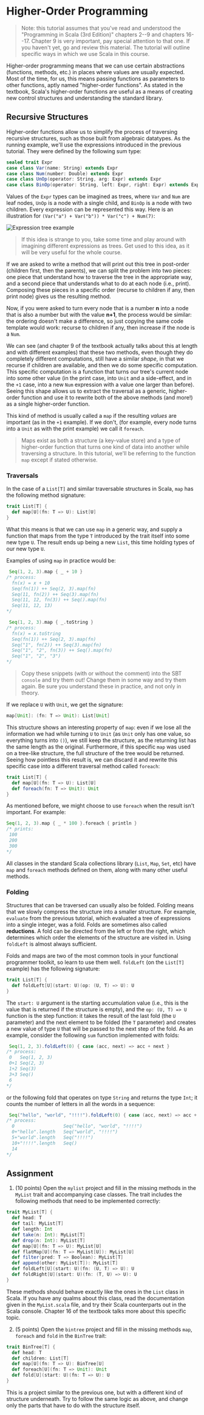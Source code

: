 # Higher-Order Programming

> Note: this tutorial assumes that you've read and understood the "Programming in Scala (3rd Edition)" chapters 2--9 and chapters 16--17. Chapter 9 is very important, pay special attention to that one. If you haven't yet, go and review this material. The tutorial will outline specific ways in which we use Scala in this course.

Higher-order programming means that we can use certain abstractions (functions, methods, etc.) in places where values are usually expected. Most of the time, for us, this means passing functions as parameters to other functions, aptly named "higher-order functions". As stated in the textbook, Scala's higher-order functions are useful as a means of creating new control structures and understanding the standard library.

## Recursive Structures

Higher-order functions allow us to simplify the process of traversing recursive structures, such as those built from algebraic datatypes. As the running example, we'll use the expressions introduced in the previous tutorial. They were defined by the following sum type:

```scala
sealed trait Expr
case class Var(name: String) extends Expr
case class Num(number: Double) extends Expr
case class UnOp(operator: String, arg: Expr) extends Expr
case class BinOp(operator: String, left: Expr, right: Expr) extends Expr
```

Values of the `Expr` types can be imagined as trees, where `Var` and `Num` are leaf nodes, `UnOp` is a node with a single child, and `BinOp` is a node with two children. Every expression can be represented this way. Here is an illustration for `(Var("a") + Var("b")) * Var("c") + Num(7)`:

![Expression tree example](https://upload.wikimedia.org/wikipedia/commons/thumb/9/98/Exp-tree-ex-11.svg/250px-Exp-tree-ex-11.svg.png)

> If this idea is strange to you, take some time and play around with imagining different expressions as trees. Get used to this idea, as it will be very useful for the whole course.

If we are asked to write a method that will print out this tree in post-order (children first, then the parents), we can split the problem into two pieces: one piece that understand how to traverse the tree in the appropriate way, and a second piece that understands what to do at each node (i.e., print). Composing these pieces in a specific order (recurse to children if any, then print node) gives us the resulting method.

Now, if you were asked to turn every node that is a number **n** into a node that is also a number but with the value  **n+1**, the process would be similar: the ordering doesn't make a difference, so just copying the same code template would work: recurse to children if any, then increase if the node is a `Num`.

We can see (and chapter 9 of the textbook actually talks about this at length and with different examples) that these two methods, even though they do completely different computations, still have a similar _shape_, in that we recurse if children are available, and then we do some specific computation. This specific computation is a function that turns our tree's current node into some other value (in the print case, into `Unit` and a side-effect, and in the `+1` case, into a new `Num` expression with a value one larger than before). Seeing this shape allows us to extract the traversal as a generic, higher-order function and use it to rewrite both of the above methods (and more!) as a single higher-order function.

This kind of method is usually called a `map` if the resulting _values_ are important (as in the `+1` example). If we don't, (for example, every node turns into a `Unit` as with the print example) we call it `foreach`.

> Maps exist as both a structure (a key-value store) and a type of higher-order function that turns one kind of data into another while traversing a structure. In this tutorial, we'll be referring to the function `map` except if stated otherwise.

### Traversals

In the case of a `List[T]` and similar traversable structures in Scala, `map` has the following method signature:

```scala
trait List[T] {
  def map[U](fn: T => U): List[U]
}
```

What this means is that we can use `map` in a generic way, and supply a function that maps from the type `T` introduced by the trait itself into some new type `U`. The result ends up being a new `List`, this time holding types of our new type `U`.

Examples of using `map` in practice would be:

```scala
 Seq(1, 2, 3).map { _ + 10 }
/* process:
  fn(x) = x + 10
  Seq(fn(1)) ++ Seq(2, 3).map(fn)
  Seq(11, fn(2)) ++ Seq(3).map(fn)
  Seq(11, 12, fn(3)) ++ Seq().map(fn)
  Seq(11, 12, 13)
*/

 Seq(1, 2, 3).map { _.toString }
/* process:
  fn(x) = x.toString
  Seq(fn(1)) ++ Seq(2, 3).map(fn)
  Seq("1", fn(2)) ++ Seq(3).map(fn)
  Seq("1", "2", fn(3)) ++ Seq().map(fn)
  Seq("1", "2", "3")
*/
```

> Copy these snippets (with or without the comment) into the SBT `console` and try them out! Change them in some way and try them again. Be sure you understand these in practice, and not only in theory.

If we replace `U` with `Unit`, we get the signature:

```scala
map[Unit]: (fn: T => Unit): List[Unit]
```

This structure shows an interesting property of `map`: even if we lose all the information we had while turning `U` to `Unit` (as `Unit` only has one value, so everything turns into `()`), we still keep the structure, as the returning list has the same length as the original. Furthermore, if this specific `map` was used on a tree-like structure, the full structure of the tree would be returned. Seeing how pointless this result is, we can discard it and rewrite this specific case into a different traversal method called `foreach`:

```scala
trait List[T] {
  def map[U](fn: T => U): List[U]
  def foreach(fn: T => Unit): Unit
}
```

As mentioned before, we might choose to use `foreach` when the result isn't important. For example:

```scala
Seq(1, 2, 3).map { _ * 100 }.foreach { println }
/* prints:
 100
 200
 300
*/
```

All classes in the standard Scala collections library (`List`, `Map`, `Set`, etc) have `map` and `foreach` methods defined on them, along with many other useful methods.

### Folding

Structures that can be traversed can usually also be folded. Folding means that we slowly compress the structure into a smaller structure. For example, `evaluate` from the previous tutorial, which evaluated a tree of expressions into a single integer, was a fold. Folds are sometimes also called **reductions**. A fold can be directed from the left or from the right, which determines which order the elements of the structure are visited in. Using `foldLeft` is almost always sufficient.

Folds and maps are two of the most common tools in your functional programmer toolkit, so learn to use them well. `foldLeft` (on the `List[T]` example) has the following signature:

```scala
trait List[T] {
  def foldLeft[U](start: U)(op: (U, T) => U): U
}
```

The `start: U` argument is the starting accumulation value (i.e., this is the value that is returned if the structure is empty), and the `op: (U, T) => U` function is the step function: it takes the result of the last fold (the `U` parameter) and the next element to be folded (the `T` parameter) and creates a new value of type `U` that will be passed to the next step of the fold. As an example, consider the following `sum` function implemented with folds:

```scala
 Seq(1, 2, 3).foldLeft(0) { case (acc, next) => acc + next }
/* process:
 0   Seq(1, 2, 3)
 0+1 Seq(2, 3)
 1+2 Seq(3)
 3+3 Seq()
 6
*/
```

or the following fold that operates on type `String` and returns the type `Int`; it counts the number of letters in all the words in a sequence:

```scala
 Seq("hello", "world", "!!!!").foldLeft(0) { case (acc, next) => acc + next.length }
/* process:
  0                  Seq("hello", "world", "!!!!")
  0+"hello".length   Seq("world", "!!!!")
  5+"world".length   Seq("!!!!")
  10+"!!!!".length   Seq()
  14
*/
```

## Assignment

1. (10 points) Open the `mylist` project and fill in the missing methods in the `MyList` trait and accompanying case classes. The trait includes the following methods that need to be implemented correctly:

```scala
trait MyList[T] {
  def head: T
  def tail: MyList[T]
  def length: Int
  def take(n: Int): MyList[T]
  def drop(n: Int): MyList[T]
  def map[U](fn: T => U): MyList[U]
  def flatMap[U](fn: T => MyList[U]): MyList[U]
  def filter(pred: T => Boolean): MyList[T]
  def append(other: MyList[T]): MyList[T]
  def foldLeft[U](start: U)(fn: (U, T) => U): U
  def foldRight[U](start: U)(fn: (T, U) => U): U
}
```

These methods should behave exactly like the ones in the `List` class in Scala. If you have any qualms about this class, read the documentation given in the `MyList.scala` file, and try their Scala counterparts out in the Scala console. Chapter 16 of the textbook talks more about this specific topic.

2. (5 points) Open the `bintree` project and fill in the missing methods `map`, `foreach` and `fold` in the `BinTree` trait:

```scala
trait BinTree[T] {
  def head: T
  def children: List[T]
  def map[U](fn: T => U): BinTree[U]
  def foreach[U](fn: T => Unit): Unit
  def fold[U](start: U)(fn: T => U): U
}
```

This is a project similar to the previous one, but with a different kind of structure underneath. Try to follow the same logic as above, and change only the parts that have to do with the structure itself.
